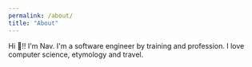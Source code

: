 ```yaml
---
permalink: /about/
title: "About"
---
```


Hi 👋!! I'm Nav.
I'm a software engineer by training and profession.
I love computer science, etymology and travel.
